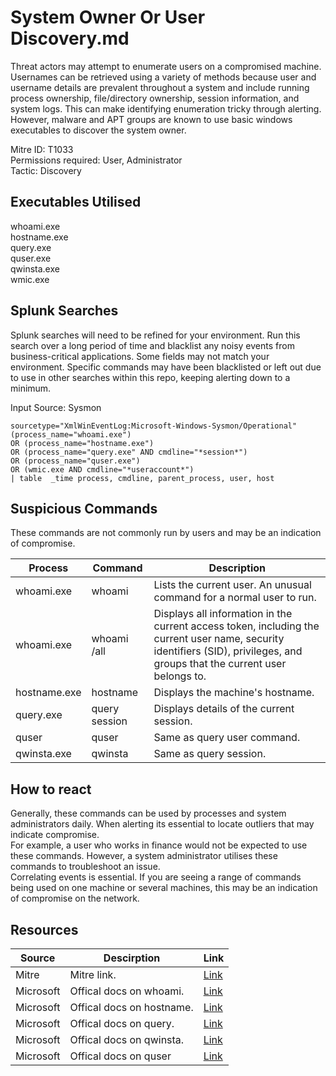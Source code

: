 # System Owner Or User Discovery.md
Threat actors may attempt to enumerate users on a compromised machine. Usernames can be retrieved using a variety of methods
because user and username details are prevalent throughout a system and include running process ownership, file/directory
ownership, session information, and system logs. This can make identifying enumeration tricky through alerting. However, malware and
APT groups are known to use basic windows executables to discover the system owner. 

Mitre ID: T1033  
Permissions required: User, Administrator  
Tactic: Discovery

## Executables Utilised
whoami.exe  
hostname.exe  
query.exe  
quser.exe  
qwinsta.exe  
wmic.exe  

## Splunk Searches
Splunk searches will need to be refined for your environment. Run this search over a long period of time and blacklist any noisy events from business-critical applications. Some fields may not match your environment. Specific commands may have been blacklisted or left out due to use in other searches within this repo, keeping alerting down to a minimum.

Input Source: Sysmon  
```
sourcetype="XmlWinEventLog:Microsoft-Windows-Sysmon/Operational"
(process_name="whoami.exe")
OR (process_name="hostname.exe")
OR (process_name="query.exe" AND cmdline="*session*")
OR (process_name="quser.exe")
OR (wmic.exe AND cmdline="*useraccount*")
| table  _time process, cmdline, parent_process, user, host
```

## Suspicious Commands
These commands are not commonly run by users and may be an indication of compromise.

| Process  | Command | Description
| ------------- | ------------- | -------- | 
| whoami.exe |whoami |Lists the current user. An unusual command for a normal user to run. |
| whoami.exe |whoami /all |Displays all information in the current access token, including the current user name, security identifiers (SID), privileges, and groups that the current user belongs to.  |
| hostname.exe | hostname | Displays the machine's hostname. |
| query.exe | query session | Displays details of the current session.|
|quser| quser |Same as query user command. |
|qwinsta.exe| qwinsta |Same as query session. | 

## How to react
Generally, these commands can be used by processes and system administrators daily. When alerting its essential to locate outliers that may indicate compromise.  
For example, a user who works in finance would not be expected to use these commands. However, a system administrator utilises these commands to troubleshoot an issue.  
Correlating events is essential. If you are seeing a range of commands being used on one machine or several machines, this may be an indication of compromise on the network.  

## Resources

| Source | Descirption | Link | 
| --- | --- | --- |
|Mitre | Mitre link. | [Link](https://attack.mitre.org/techniques/T1033/)|
| Microsoft | Offical docs on whoami. |[Link](https://docs.microsoft.com/en-us/windows-server/administration/windows-commands/whoami) |
| Microsoft | Offical docs on hostname. |[Link](https://docs.microsoft.com/en-us/windows-server/administration/windows-commands/hostname)|
| Microsoft | Offical docs on query. | [Link](https://docs.microsoft.com/en-us/windows-server/administration/windows-commands/query)|
| Microsoft | Offical docs on qwinsta. | [Link](https://docs.microsoft.com/en-us/windows-server/administration/windows-commands/qwinsta)|
| Microsoft | Offical docs on quser | [Link](https://docs.microsoft.com/en-us/windows-server/administration/windows-commands/quser)|
